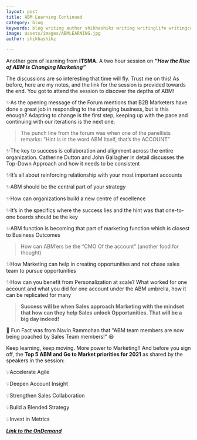 ```yaml
---
layout: post
title: ABM Learning Continued
category: blog
keywords: blog writing author shikhashikz writing writinglife writingcommunity dailyblogpost ABM ACCOUNTBASEDMARKETING
image: assets/images/ABMLEARNING.jpg
author: shikhashikz

---
```


Another gem of learning from **ITSMA.** A two hour session on ***“How the Rise of ABM is Changing Marketing”***

The discussions are so interesting that time will fly. Trust me on this! As before, here are my notes, and the link for the session is provided towards the end. You got to attend the session to discover the depths of ABM!

✨As the opening message of the Forum mentions that B2B Marketers have done a great job in responding to the changing business, but is this enough? Adapting to change is the first step, keeping up with the pace and continuing with our iterations is the next one.

>The punch line from the forum was when one of the panellists remarks: “Hint is in the word ABM Itself, that’s the ACCOUNT”
>

✨The key to success is collaboration and alignment across the entire organization. Catherine Dutton and John Gallagher in detail discusses the Top-Down Approach and how it needs to be consistent

✨It’s all about reinforcing relationship with your most important accounts

✨ABM should be the central part of your strategy

✨How can organizations build a new centre of excellence 

✨It’s in the specifics where the success lies and the hint was that one-to-one boards should be the key

✨ABM function is becoming that part of marketing function which is closest to Business Outcomes

>How can ABM’ers be the “CMO Of the account” (another food for thought)
>

✨How Marketing can help in creating opportunities and not chase sales team to pursue opportunities

✨How can you benefit from Personalization at scale? What worked for one account and what you did for one account under the ABM umbrella, how it can be replicated for many

>**Success will be when Sales approach Marketing with the mindset that how can they help Sales unlock Opportunities. That will be a big day indeed!**
>

💖 Fun Fact was from Navin Rammohan that "ABM team members are now being poached by Sales Team members!" 😆

Keep learning, keep moving. More power to Marketing!! And before you sign off, the **Top 5 ABM and Go to Market priorities for 2021** as shared by the speakers in the session:

💡Accelerate Agile

💡Deepen Account Insight

💡Strengthen Sales Collaboration

💡Build a Blended Strategy

💡Invest in Metrics

***[Link to the OnDemand](https://www.brighttalk.com/webcast/17455/486291)***
